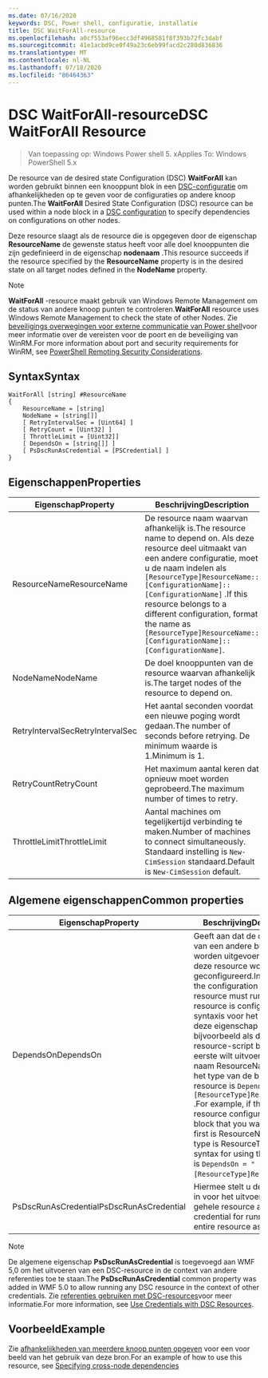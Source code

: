 ```yaml
---
ms.date: 07/16/2020
keywords: DSC, Power shell, configuratie, installatie
title: DSC WaitForAll-resource
ms.openlocfilehash: a0cf553af96ecc3df4968581f8f393b72fc3dabf
ms.sourcegitcommit: 41e1acbd9ce0f49a23c6eb99facd2c280d836836
ms.translationtype: MT
ms.contentlocale: nl-NL
ms.lasthandoff: 07/18/2020
ms.locfileid: "86464363"
---
```

# <a name="dsc-waitforall-resource"></a><span data-ttu-id="4ce22-103">DSC WaitForAll-resource</span><span class="sxs-lookup"><span data-stu-id="4ce22-103">DSC WaitForAll Resource</span></span>

> <span data-ttu-id="4ce22-104">Van toepassing op: Windows Power shell 5. x</span><span class="sxs-lookup"><span data-stu-id="4ce22-104">Applies To: Windows PowerShell 5.x</span></span>

<span data-ttu-id="4ce22-105">De resource van de desired state Configuration (DSC) **WaitForAll** kan worden gebruikt binnen een knooppunt blok in een [DSC-configuratie](../../../configurations/configurations.md) om afhankelijkheden op te geven voor de configuraties op andere knoop punten.</span><span class="sxs-lookup"><span data-stu-id="4ce22-105">The **WaitForAll** Desired State Configuration (DSC) resource can be used within a node block in a [DSC configuration](../../../configurations/configurations.md) to specify dependencies on configurations on other nodes.</span></span>

<span data-ttu-id="4ce22-106">Deze resource slaagt als de resource die is opgegeven door de eigenschap **ResourceName** de gewenste status heeft voor alle doel knooppunten die zijn gedefinieerd in de eigenschap **nodenaam** .</span><span class="sxs-lookup"><span data-stu-id="4ce22-106">This resource succeeds if the resource specified by the **ResourceName** property is in the desired state on all target nodes defined in the **NodeName** property.</span></span>

> [!NOTE]
> <span data-ttu-id="4ce22-107">**WaitForAll** -resource maakt gebruik van Windows Remote Management om de status van andere knoop punten te controleren.</span><span class="sxs-lookup"><span data-stu-id="4ce22-107">**WaitForAll** resource uses Windows Remote Management to check the state of other Nodes.</span></span> <span data-ttu-id="4ce22-108">Zie [beveiligings overwegingen voor externe communicatie van Power shell](/powershell/scripting/learn/remoting/winrmsecurity?view=powershell-6)voor meer informatie over de vereisten voor de poort en de beveiliging van WinRM.</span><span class="sxs-lookup"><span data-stu-id="4ce22-108">For more information about port and security requirements for WinRM, see [PowerShell Remoting Security Considerations](/powershell/scripting/learn/remoting/winrmsecurity?view=powershell-6).</span></span>

## <a name="syntax"></a><span data-ttu-id="4ce22-109">Syntax</span><span class="sxs-lookup"><span data-stu-id="4ce22-109">Syntax</span></span>

```Syntax
WaitForAll [string] #ResourceName
{
    ResourceName = [string]
    NodeName = [string[]]
    [ RetryIntervalSec = [Uint64] ]
    [ RetryCount = [Uint32] ]
    [ ThrottleLimit = [Uint32]]
    [ DependsOn = [string[]] ]
    [ PsDscRunAsCredential = [PSCredential] ]
}
```

## <a name="properties"></a><span data-ttu-id="4ce22-110">Eigenschappen</span><span class="sxs-lookup"><span data-stu-id="4ce22-110">Properties</span></span>

|<span data-ttu-id="4ce22-111">Eigenschap</span><span class="sxs-lookup"><span data-stu-id="4ce22-111">Property</span></span> |<span data-ttu-id="4ce22-112">Beschrijving</span><span class="sxs-lookup"><span data-stu-id="4ce22-112">Description</span></span> |
|---|---|
|<span data-ttu-id="4ce22-113">ResourceName</span><span class="sxs-lookup"><span data-stu-id="4ce22-113">ResourceName</span></span> |<span data-ttu-id="4ce22-114">De resource naam waarvan afhankelijk is.</span><span class="sxs-lookup"><span data-stu-id="4ce22-114">The resource name to depend on.</span></span> <span data-ttu-id="4ce22-115">Als deze resource deel uitmaakt van een andere configuratie, moet u de naam indelen als `[ResourceType]ResourceName::[ConfigurationName]::[ConfigurationName]` .</span><span class="sxs-lookup"><span data-stu-id="4ce22-115">If this resource belongs to a different configuration, format the name as `[ResourceType]ResourceName::[ConfigurationName]::[ConfigurationName]`.</span></span> |
|<span data-ttu-id="4ce22-116">NodeName</span><span class="sxs-lookup"><span data-stu-id="4ce22-116">NodeName</span></span> |<span data-ttu-id="4ce22-117">De doel knooppunten van de resource waarvan afhankelijk is.</span><span class="sxs-lookup"><span data-stu-id="4ce22-117">The target nodes of the resource to depend on.</span></span> |
|<span data-ttu-id="4ce22-118">RetryIntervalSec</span><span class="sxs-lookup"><span data-stu-id="4ce22-118">RetryIntervalSec</span></span> |<span data-ttu-id="4ce22-119">Het aantal seconden voordat een nieuwe poging wordt gedaan.</span><span class="sxs-lookup"><span data-stu-id="4ce22-119">The number of seconds before retrying.</span></span> <span data-ttu-id="4ce22-120">De minimum waarde is 1.</span><span class="sxs-lookup"><span data-stu-id="4ce22-120">Minimum is 1.</span></span> |
|<span data-ttu-id="4ce22-121">RetryCount</span><span class="sxs-lookup"><span data-stu-id="4ce22-121">RetryCount</span></span> |<span data-ttu-id="4ce22-122">Het maximum aantal keren dat opnieuw moet worden geprobeerd.</span><span class="sxs-lookup"><span data-stu-id="4ce22-122">The maximum number of times to retry.</span></span> |
|<span data-ttu-id="4ce22-123">ThrottleLimit</span><span class="sxs-lookup"><span data-stu-id="4ce22-123">ThrottleLimit</span></span> |<span data-ttu-id="4ce22-124">Aantal machines om tegelijkertijd verbinding te maken.</span><span class="sxs-lookup"><span data-stu-id="4ce22-124">Number of machines to connect simultaneously.</span></span> <span data-ttu-id="4ce22-125">Standaard instelling is `New-CimSession` standaard.</span><span class="sxs-lookup"><span data-stu-id="4ce22-125">Default is `New-CimSession` default.</span></span> |

## <a name="common-properties"></a><span data-ttu-id="4ce22-126">Algemene eigenschappen</span><span class="sxs-lookup"><span data-stu-id="4ce22-126">Common properties</span></span>

|<span data-ttu-id="4ce22-127">Eigenschap</span><span class="sxs-lookup"><span data-stu-id="4ce22-127">Property</span></span> |<span data-ttu-id="4ce22-128">Beschrijving</span><span class="sxs-lookup"><span data-stu-id="4ce22-128">Description</span></span> |
|---|---|
|<span data-ttu-id="4ce22-129">DependsOn</span><span class="sxs-lookup"><span data-stu-id="4ce22-129">DependsOn</span></span> |<span data-ttu-id="4ce22-130">Geeft aan dat de configuratie van een andere bron moet worden uitgevoerd voordat deze resource wordt geconfigureerd.</span><span class="sxs-lookup"><span data-stu-id="4ce22-130">Indicates that the configuration of another resource must run before this resource is configured.</span></span> <span data-ttu-id="4ce22-131">De syntaxis voor het gebruik van deze eigenschap is bijvoorbeeld als de ID van het resource-script blok dat u als eerste wilt uitvoeren, de naam ResourceName is en het type van de bron resource is `DependsOn = "[ResourceType]ResourceName"` .</span><span class="sxs-lookup"><span data-stu-id="4ce22-131">For example, if the ID of the resource configuration script block that you want to run first is ResourceName and its type is ResourceType, the syntax for using this property is `DependsOn = "[ResourceType]ResourceName"`.</span></span> |
|<span data-ttu-id="4ce22-132">PsDscRunAsCredential</span><span class="sxs-lookup"><span data-stu-id="4ce22-132">PsDscRunAsCredential</span></span> |<span data-ttu-id="4ce22-133">Hiermee stelt u de referentie in voor het uitvoeren van de gehele resource als.</span><span class="sxs-lookup"><span data-stu-id="4ce22-133">Sets the credential for running the entire resource as.</span></span> |

> [!NOTE]
> <span data-ttu-id="4ce22-134">De algemene eigenschap **PsDscRunAsCredential** is toegevoegd aan WMF 5,0 om het uitvoeren van een DSC-resource in de context van andere referenties toe te staan.</span><span class="sxs-lookup"><span data-stu-id="4ce22-134">The **PsDscRunAsCredential** common property was added in WMF 5.0 to allow running any DSC resource in the context of other credentials.</span></span> <span data-ttu-id="4ce22-135">Zie [referenties gebruiken met DSC-resources](../../../configurations/runasuser.md)voor meer informatie.</span><span class="sxs-lookup"><span data-stu-id="4ce22-135">For more information, see [Use Credentials with DSC Resources](../../../configurations/runasuser.md).</span></span>

## <a name="example"></a><span data-ttu-id="4ce22-136">Voorbeeld</span><span class="sxs-lookup"><span data-stu-id="4ce22-136">Example</span></span>

<span data-ttu-id="4ce22-137">Zie [afhankelijkheden van meerdere knoop punten opgeven](../../../configurations/crossNodeDependencies.md) voor een voor beeld van het gebruik van deze bron.</span><span class="sxs-lookup"><span data-stu-id="4ce22-137">For an example of how to use this resource, see [Specifying cross-node dependencies](../../../configurations/crossNodeDependencies.md)</span></span>
